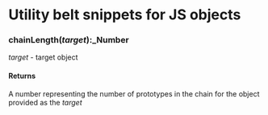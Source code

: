 # Utility belt snippets for JS objects

### chainLength(_target_):_Number
_target_  - target object

#### Returns
A number representing the number of prototypes in the chain for the object provided as the _target_
